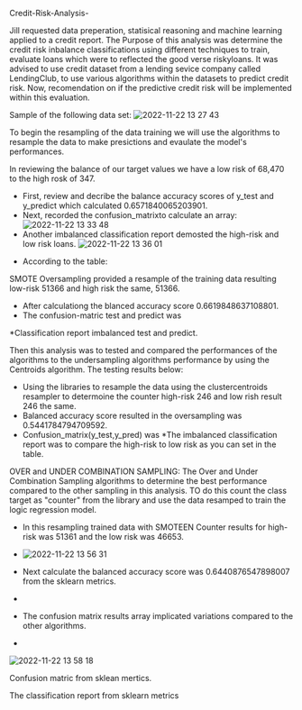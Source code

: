  Credit-Risk-Analysis-
 
   Jill requested data preperation, statisical reasoning and machine learning applied to a credit report. The Purpose of this analysis was determine the credit risk inbalance classifications using different techniques to train, evaluate loans which were to reflected the good verse riskyloans.
   It was advised to use credit dataset from a lending sevice company called LendingClub, to use various algorithms within the datasets to predict credit risk. Now, recomendation on if the predictive credit risk will be implemented within this evaluation.   
   
   Sample of the following data set:
   ![2022-11-22 13 27 43](https://user-images.githubusercontent.com/107796290/203392959-c16b1837-5ca0-4cf8-b90f-f66f7eaf256b.png)

   
   To begin the resampling  of the data training we will use the algorithms to resample the data to make presictions and evaulate the model's performances.  
   
   
   In reviewing the balance of our target values we have a low risk of 68,470 to the high rosk of 347. 
   
   
   
   
   

   * First, review and decribe the balance accuracy scores of y_test and y_predict which calculated 0.6571840065203901. 
   * Next, recorded the confusion_matrixto calculate an array:![2022-11-22 13 33 48](https://user-images.githubusercontent.com/107796290/203394005-f06395e9-76c3-4238-8948-89419a13d7af.png)
   * Another imbalanced classification report demosted the high-risk and low risk loans. 
  ![2022-11-22 13 36 01](https://user-images.githubusercontent.com/107796290/203394571-34cbe97b-3761-4931-bd8b-8ee067b72933.png)

  - According to the table:



SMOTE Oversampling provided a resample of the training data resulting low-risk 51366 and high risk the same, 51366.  
* After calculationg the blanced accuracy score 0.6619848637108801.
* The confusion-matric test and predict was 

*Classification report imbalanced test and predict.

Then this analysis was to tested and compared the performances of the algorithms to the undersampling algorithms performance by using the Centroids algorithm. The testing results below:
* Using the libraries to resample the data using the clustercentroids resampler to determoine the counter high-risk 246 and low rish result 246 the same. 
* Balanced accuracy score resulted in the oversampling was 0.5441784794709592.
* Confusion_matrix(y_test,y_pred) was 
*The imbalanced classification report was to compare the high-risk to low risk as you can set in the table.


OVER and UNDER COMBINATION SAMPLING:
The Over and Under Combination Sampling algorithms to determine the best performance compared to the other sampling in this analysis. TO do this count the class target as "counter" from the library and use the data resamped to train the logic regression model.

* In this resampling trained data with SMOTEEN Counter results for high-risk was 51361 and the low risk was 46653. 


* ![2022-11-22 13 56 31](https://user-images.githubusercontent.com/107796290/203398180-97ed5a48-c70c-41f7-9c25-2dedaaa937c7.png)
* Next calculate the balanced accuracy score was 0.6440876547898007 from the sklearn metrics. 
* 
* The confusion matrix results array implicated variations compared to the other algorithms.
* 
![2022-11-22 13 58 18](https://user-images.githubusercontent.com/107796290/203398525-8a41c199-cecd-4dd8-9975-05450c94dd4c.png)


Confusion matric from sklean mertics. 

The classification report from sklearn metrics 
